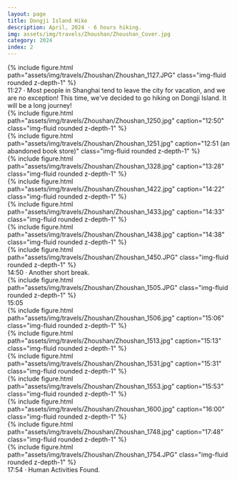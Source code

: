 ```yaml
---
layout: page
title: Dongji Island Hike
description: April, 2024 · 6 hours hiking.
img: assets/img/travels/Zhoushan/Zhoushan_Cover.jpg
category: 2024
index: 2
---
```


<div class="row">
    <div class="col-sm mt-3 mt-md-0">
        {% include figure.html path="assets/img/travels/Zhoushan/Zhoushan_1127.JPG" class="img-fluid rounded z-depth-1" %}
    </div>
</div>
<div class="caption">
    11:27 · Most people in Shanghai tend to leave the city for vacation, and we are no exception! This time, we've decided to go hiking on Dongji Island. It will be a long journey!
</div>

<div class="row">
    <div class="col-sm mt-3 mt-md-0">
        {% include figure.html path="assets/img/travels/Zhoushan/Zhoushan_1250.jpg" caption="12:50" class="img-fluid rounded z-depth-1" %}
    </div>
    <div class="col-sm mt-3 mt-md-0">
        {% include figure.html path="assets/img/travels/Zhoushan/Zhoushan_1251.jpg" caption="12:51 (an abandoned book store)" class="img-fluid rounded z-depth-1" %}
    </div>
    <div class="col-sm mt-3 mt-md-0">
        {% include figure.html path="assets/img/travels/Zhoushan/Zhoushan_1328.jpg" caption="13:28" class="img-fluid rounded z-depth-1" %}
    </div>
</div>

<div class="row">
    <div class="col-sm mt-3 mt-md-0">
        {% include figure.html path="assets/img/travels/Zhoushan/Zhoushan_1422.jpg" caption="14:22" class="img-fluid rounded z-depth-1" %}
    </div>
    <div class="col-sm mt-3 mt-md-0">
        {% include figure.html path="assets/img/travels/Zhoushan/Zhoushan_1433.jpg" caption="14:33" class="img-fluid rounded z-depth-1" %}
    </div>
    <div class="col-sm mt-3 mt-md-0">
        {% include figure.html path="assets/img/travels/Zhoushan/Zhoushan_1438.jpg" caption="14:38" class="img-fluid rounded z-depth-1" %}
    </div>
</div>

<div class="row">
    <div class="col-sm mt-3 mt-md-0">
        {% include figure.html path="assets/img/travels/Zhoushan/Zhoushan_1450.JPG" class="img-fluid rounded z-depth-1" %}
    </div>
</div>
<div class="caption">
    14:50 · Another short break.
</div>

<div class="row">
    <div class="col-sm mt-3 mt-md-0">
        {% include figure.html path="assets/img/travels/Zhoushan/Zhoushan_1505.JPG" class="img-fluid rounded z-depth-1" %}
    </div>
</div>
<div class="caption">
    15:05
</div>

<div class="row">
    <div class="col-sm mt-3 mt-md-0">
        {% include figure.html path="assets/img/travels/Zhoushan/Zhoushan_1506.jpg" caption="15:06" class="img-fluid rounded z-depth-1" %}
    </div>
    <div class="col-sm mt-3 mt-md-0">
        {% include figure.html path="assets/img/travels/Zhoushan/Zhoushan_1513.jpg" caption="15:13" class="img-fluid rounded z-depth-1" %}
    </div>
    <div class="col-sm mt-3 mt-md-0">
        {% include figure.html path="assets/img/travels/Zhoushan/Zhoushan_1531.jpg" caption="15:31" class="img-fluid rounded z-depth-1" %}
    </div>
</div>

<div class="row">
    <div class="col-sm mt-3 mt-md-0">
        {% include figure.html path="assets/img/travels/Zhoushan/Zhoushan_1553.jpg" caption="15:53" class="img-fluid rounded z-depth-1" %}
    </div>
    <div class="col-sm mt-3 mt-md-0">
        {% include figure.html path="assets/img/travels/Zhoushan/Zhoushan_1600.jpg" caption="16:00" class="img-fluid rounded z-depth-1" %}
    </div>
    <div class="col-sm mt-3 mt-md-0">
        {% include figure.html path="assets/img/travels/Zhoushan/Zhoushan_1748.jpg" caption="17:48" class="img-fluid rounded z-depth-1" %}
    </div>
</div>

<div class="row">
    <div class="col-sm mt-3 mt-md-0">
        {% include figure.html path="assets/img/travels/Zhoushan/Zhoushan_1754.JPG" class="img-fluid rounded z-depth-1" %}
    </div>
</div>
<div class="caption">
    17:54 · Human Activities Found.
</div>